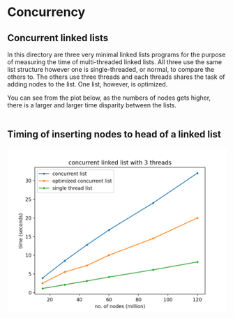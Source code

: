 # Concurrency

## Concurrent linked lists

In this directory are three very minimal linked lists programs for the purpose of measuring the time of multi-threaded linked lists. All three use the same list structure however one is single-threaded, or normal, to compare the others to. The others use three threads and each threads shares the task of adding nodes to the list. One list, however, is optimized.  

You can see from the plot below, as the numbers of nodes gets higher, there is a larger and larger time disparity between the lists.   
<br>
## Timing of inserting nodes to head of a linked list
![list plot](listplot.png)